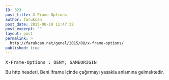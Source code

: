 ```yaml
---
ID: 323
post_title: X-Frame-Options
author: farukcan
post_date: 2015-08-19 11:47:32
post_excerpt: ""
layout: post
permalink: >
  http://farukcan.net/genel/2015/08/x-frame-options/
published: true
---
```

<pre>X-Frame-Options : DENY, SAMEORIGIN</pre>
Bu http headeri, Beni iframe içinde çağırmayı yasakla anlamına gelmektedir.